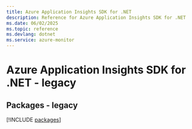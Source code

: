 ```yaml
---
title: Azure Application Insights SDK for .NET
description: Reference for Azure Application Insights SDK for .NET
ms.date: 06/02/2025
ms.topic: reference
ms.devlang: dotnet
ms.service: azure-monitor
---
```

# Azure Application Insights SDK for .NET - legacy
## Packages - legacy
[!INCLUDE [packages](application-insights-index.md)]